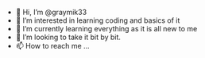 - 👋 Hi, I’m @graymik33
- 👀 I’m interested in learning coding and basics of it
- 🌱 I’m currently learning everything as it is all new to me
- 💞️ I’m looking to take it bit by bit.
- 📫 How to reach me ...

<!---
graymik33/graymik33 is a ✨ special ✨ repository because its `README.md` (this file) appears on your GitHub profile.
You can click the Preview link to take a look at your changes.
--->
